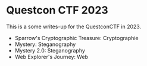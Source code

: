 <h1>Questcon CTF 2023</h1>

<p> This is a some writes-up for the QuestconCTF in 2023.<p>
<ul>
  <li> Sparrow's Cryptographic Treasure: Cryptographie </li>
  <li> Mystery: Steganography </li>
  <li> Mystery 2.0: Steganography </li>
  <li> Web Explorer's Journey: Web </li>
</ul>
